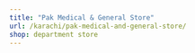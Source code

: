 ```yaml
---
title: "Pak Medical & General Store"
url: /karachi/pak-medical-and-general-store/
shop: department store
---
```


